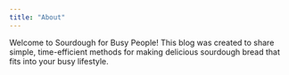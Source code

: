 ```yaml
---
title: "About"
---
```


Welcome to Sourdough for Busy People! This blog was created to share simple, time-efficient methods for making delicious sourdough bread that fits into your busy lifestyle.